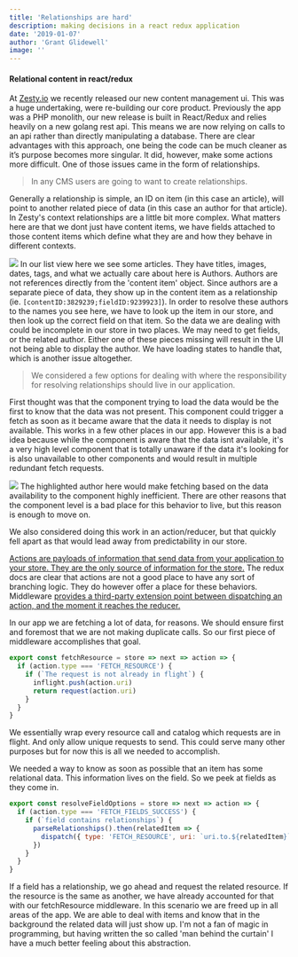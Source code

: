 ```yaml
---
title: 'Relationships are hard'
description: making decisions in a react redux application
date: '2019-01-07'
author: 'Grant Glidewell'
image: ''
---
```


#### Relational content in react/redux

At [Zesty.io](https://www.zesty.io/) we recently released our new content management ui. This was a huge undertaking, were re-building our core product. Previously the app was a PHP monolith, our new release is built in React/Redux and relies heavily on a new golang rest api. This means we are now relying on calls to an api rather than directly manipulating a database. There are clear advantages with this approach, one being the code can be much cleaner as it’s purpose becomes more singular. It did, however, make some actions more difficult. One of those issues came in the form of relationships.

> In any CMS users are going to want to create relationships.

Generally a relationship is simple, an ID on item (in this case an article), will point to another related piece of data (in this case an author for that article). In Zesty's context relationships are a little bit more complex. What matters here are that we dont just have content items, we have fields attached to those content items which define what they are and how they behave in different contexts.

![](https://github.com/grantglidewell/sdjs-relationship-resolution/raw/master/listview.png)
In our list view here we see some articles. They have titles, images, dates, tags, and what we actually care about here is Authors. Authors are not references directly from the 'content item' object. Since authors are a separate piece of data, they show up in the content item as a relationship (ie. `[contentID:3829239;fieldID:9239923]`). In order to resolve these authors to the names you see here, we have to look up the item in our store, and then look up the correct field on that item. So the data we are dealing with could be incomplete in our store in two places. We may need to get fields, or the related author. Either one of these pieces missing will result in the UI not being able to display the author. We have loading states to handle that, which is another issue altogether.

> We considered a few options for dealing with where the responsibility for resolving relationships should live in our application.

First thought was that the component trying to load the data would be the first to know that the data was not present. This component could trigger a fetch as soon as it became aware that the data it needs to display is not available. This works in a few other places in our app. However this is a bad idea because while the component is aware that the data isnt available, it's a very high level component that is totally unaware if the data it's looking for is also unavailable to other components and would result in multiple redundant fetch requests.

![](https://github.com/grantglidewell/sdjs-relationship-resolution/raw/master/listview3.png)
The highlighted author here would make fetching based on the data availability to the component highly inefficient. There are other reasons that the component level is a bad place for this behavior to live, but this reason is enough to move on.

We also considered doing this work in an action/reducer, but that quickly fell apart as that would lead away from predictability in our store.

[Actions are payloads of information that send data from your application to your store. They are the only source of information for the store.](https://redux.js.org/basics/actions) The redux docs are clear that actions are not a good place to have any sort of branching logic. They do however offer a place for these behaviors. Middleware [provides a third-party extension point between dispatching an action, and the moment it reaches the reducer.](https://redux.js.org/advanced/middleware)

In our app we are fetching a lot of data, for reasons. We should ensure first and foremost that we are not making duplicate calls. So our first piece of middleware accomplishes that goal.

```javascript
export const fetchResource = store => next => action => {
  if (action.type === 'FETCH_RESOURCE') {
    if (`The request is not already in flight`) {
      inflight.push(action.uri)
      return request(action.uri)
    }
  }
}
```

We essentially wrap every resource call and catalog which requests are in flight. And only allow unique requests to send. This could serve many other purposes but for now this is all we needed to accomplish.

We needed a way to know as soon as possible that an item has some relational data. This information lives on the field. So we peek at fields as they come in.

```javascript
export const resolveFieldOptions = store => next => action => {
  if (action.type === 'FETCH_FIELDS_SUCCESS') {
    if (`field contains relationships`) {
      parseRelationships().then(relatedItem => {
        dispatch({ type: 'FETCH_RESOURCE', uri: `uri.to.${relatedItem}` })
      })
    }
  }
}
```

If a field has a relationship, we go ahead and request the related resource. If the resource is the same as another, we have already accounted for that with our fetchResource middleware. In this scenario we are freed up in all areas of the app. We are able to deal with items and know that in the background the related data will just show up. I'm not a fan of magic in programming, but having written the so called 'man behind the curtain' I have a much better feeling about this abstraction.
